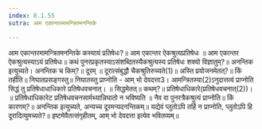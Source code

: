 ```yaml
---
index: 8.1.55
sutra: आम एकान्तरमामन्त्रितमनन्तिके

---
```

आम एकान्तरमामन्त्रितमनन्तिके कस्यायं प्रतिषेधः?॥ आम एकान्तर ऐकश्रुत्यप्रतिषेधः ॥ आम एकान्तर ऐकश्रुत्यस्याऽयं प्रतिषेधः॥ कथं पुनरप्रकृतस्याऽसंशब्दितस्यैकश्रुत्यस्य प्रतिषेधः शक्यो विज्ञातुम्?॥ अनन्तिक इत्युच्यते। अनन्तिक च किम्?॥ दूरम् ॥ दूरात्संबुद्धौ चैकश्रुतिरुच्यते(1)॥ अस्ति प्रयोजनमेतत्?॥ किं तर्हीति॥ निघातप्रसङ्गस्तु॥ निघातस्तु प्राप्नोति - आम् भो देवदत्ता3। आमन्त्रितस्या(2)ऽनुदात्तत्वं प्राप्नोति सिद्धं तु प्रतिषेधाधाधिकारे प्रतिषेधवचनात्। ॥ सिद्धमेतत्॥ कथम्?॥ प्रतिषेधाधिकारे(प्रतिषेधवचनात्(2))। ॥ प्रतिषेधाधिकारेट प्रतिषेधवचनसार्मथ्यान्निघातो न भविष्यति ॥ नैव वा पुनरत्रैकश्रुत्यं प्राप्नोति॥ किं कारणम्?॥ अनन्तिक इत्युच्यते, अन्यच्च दूरमन्यदनन्तिकम्॥ यद्येवं प्लुतोऽपि तर्हि न प्राप्नोति, प्लुतोऽपि हि दूरादित्युमच्यते?॥ इष्टमेवैतत्संगृहीतम्, आम् भो देवदत्ता इत्येव भवितव्यम्॥